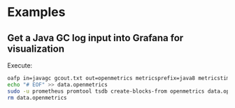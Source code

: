 # Examples

## Get a Java GC log input into Grafana for visualization

Execute:

```bash
oafp in=javagc gcout.txt out=openmetrics metricsprefix=java8 metricstimestamp=$(date +%s) path="[].delete(nvl(@,from_json('{}')),'timestamp')" | sed '/^$/d' > data.openmetrics
echo "# EOF" >> data.openmetrics
sudo -u prometheus promtool tsdb create-blocks-from openmetrics data.openmetrics /usr/share/prometheus/data
rm data.openmetrics
```